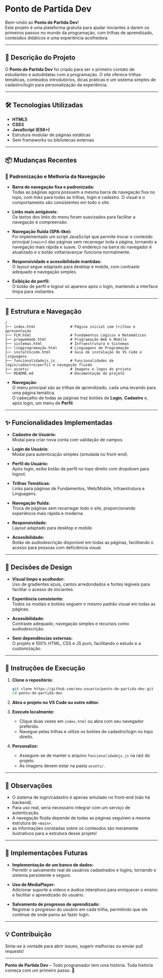 # Ponto de Partida Dev

Bem-vindo ao **Ponto de Partida Dev**!  
Este projeto é uma plataforma gratuita para ajudar iniciantes a darem os primeiros passos no mundo da programação, com trilhas de aprendizado, conteúdos didáticos e uma experiência acolhedora.

---

## 🚀 Descrição do Projeto

O **Ponto de Partida Dev** foi criado para ser o primeiro contato de estudantes e autodidatas com a programação. O site oferece trilhas temáticas, conteúdos introdutórios, dicas práticas e um sistema simples de cadastro/login para personalização da experiência.

---

## 🛠️ Tecnologias Utilizadas

- **HTML5**  
- **CSS3**  
- **JavaScript (ES6+)**  
- Estrutura modular de páginas estáticas  
- Sem frameworks ou bibliotecas externas

---

## 📦 Mudanças Recentes

### 🔄 Padronização e Melhoria da Navegação

- **Barra de navegação fixa e padronizada:**  
  Todas as páginas agora possuem a mesma barra de navegação fixa no topo, com links para todas as trilhas, login e cadastro. O visual e o comportamento são consistentes em todo o site.

- **Links mais amigáveis:**  
  Os textos dos links do menu foram suavizados para facilitar a navegação e compreensão.

- **Navegação fluida (SPA-like):**  
  Foi implementado um script JavaScript que permite trocar o conteúdo principal (`<main>`) das páginas sem recarregar toda a página, tornando a navegação mais rápida e suave. O endereço na barra do navegador é atualizado e o botão voltar/avançar funciona normalmente.

- **Responsividade e acessibilidade mantidas:**  
  O layout segue adaptado para desktop e mobile, com contraste adequado e navegação simples.

- **Exibição do perfil:**  
  O botão de perfil e logout só aparece após o login, mantendo a interface limpa para visitantes.

---

## 📁 Estrutura e Navegação

```
/
├── index.html                # Página inicial com trilhas e apresentação
├── FLM.html                  # Fundamentos Lógicos e Matemáticos
├── progwebmob.html           # Programação Web e Mobile
├── sistemas.html             # Infraestrutura e Sistemas
├── lingprogramação.html      # Linguagens de Programação
├── instalVscode.html         # Guia de instalação do VS Code e linguagens
├── funcionalidadejs.js       # Funcionalidades de login/cadastro/perfil e navegação fluida
├── assets/                   # Imagens e logos do projeto
└── README.md                 # Documentação do projeto
```

- **Navegação:**  
  O menu principal são as trilhas de aprendizado, cada uma levando para uma página temática.  
  O cabeçalho de todas as páginas traz botões de **Login**, **Cadastro** e, após login, um menu de **Perfil**.

---

## ✨ Funcionalidades Implementadas

- **Cadastro de Usuário:**  
  Modal para criar nova conta com validação de campos.

- **Login de Usuário:**  
  Modal para autenticação simples (simulada no front-end).

- **Perfil do Usuário:**  
  Após login, exibe botão de perfil no topo direito com dropdown para logout.

- **Trilhas Temáticas:**  
  Links para páginas de Fundamentos, Web/Mobile, Infraestrutura e Linguagens.

- **Navegação fluida:**  
  Troca de páginas sem recarregar todo o site, proporcionando experiência mais rápida e moderna.

- **Responsividade:**  
  Layout adaptado para desktop e mobile.

- **Acessibilidade:**  
  Botão de audiodescrição disponível em todas as páginas, facilitando o acesso para pessoas com deficiência visual.

---

## 🎨 Decisões de Design

- **Visual limpo e acolhedor:**  
  Uso de gradientes azuis, cantos arredondados e fontes legíveis para facilitar o acesso de iniciantes.

- **Experiência consistente:**  
  Todos os modais e botões seguem o mesmo padrão visual em todas as páginas.

- **Acessibilidade:**  
  Contraste adequado, navegação simples e recursos como audiodescrição.

- **Sem dependências externas:**  
  O projeto é 100% HTML, CSS e JS puro, facilitando o estudo e a customização.

---

## 📝 Instruções de Execução

1. **Clone o repositório:**
   ```bash
   git clone https://github.com/seu-usuario/ponto-de-partida-dev.git
   cd ponto-de-partida-dev
   ```

2. **Abra o projeto no VS Code ou outro editor.**

3. **Execute localmente:**
   - Clique duas vezes em `index.html` ou abra com seu navegador preferido.
   - Navegue pelas trilhas e utilize os botões de cadastro/login no topo direito.

4. **Personalize:**
   - Assegure-se de manter o arquivo `funcionalidadejs.js` na raiz do projeto.
   - As imagens devem estar na pasta `assets/`.

---

## 📢 Observações

- O sistema de login/cadastro é apenas simulado no front-end (não há backend).
- Para uso real, seria necessário integrar com um serviço de autenticação.
- A navegação fluida depende de todas as páginas seguirem a mesma estrutura de `<main>`.
- as informações constadas sobre os conteudos são meramente ilustrativos para a estrutura desse projeto!

---

## 🌱 Implementações Futuras

- **Implementação de um banco de dados:**  
  Permitir o salvamento real de usuários cadastrados e logins, tornando o sistema persistente e seguro.

- **Uso de MediaPlayer:**  
  Adicionar suporte a vídeos e áudios interativos para enriquecer o ensino e facilitar o aprendizado do usuário.

- **Salvamento de progresso de aprendizado:**  
  Registrar o progresso do usuário em cada trilha, permitindo que ele continue de onde parou ao fazer login.

---

## 💡 Contribuição

Sinta-se à vontade para abrir issues, sugerir melhorias ou enviar pull requests!

---

**Ponto de Partida Dev** – Todo programador tem uma história. Toda história começa com um primeiro passo. 🚀
